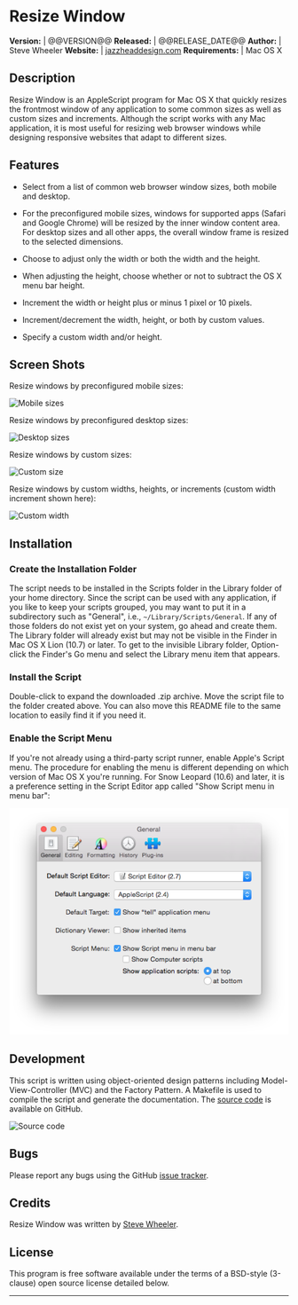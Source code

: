 Resize Window
=============

**Version:**       |  @@VERSION@@
**Released:**      |  @@RELEASE_DATE@@
**Author:**        |  Steve Wheeler
**Website:**       |  [jazzheaddesign.com][website]
**Requirements:**  |  Mac OS X

  [website]: http://jazzheaddesign.com/work/code/resize-window/

Description
-----------

Resize Window is an AppleScript program for Mac OS X that quickly resizes the
frontmost window of any application to some common sizes as well as custom
sizes and increments. Although the script works with any Mac application, it is
most useful for resizing web browser windows while designing responsive
websites that adapt to different sizes.


Features
--------

* Select from a list of common web browser window sizes, both mobile and
  desktop.

* For the preconfigured mobile sizes, windows for supported apps (Safari and
  Google Chrome) will be resized by the inner window content area. For desktop
  sizes and all other apps, the overall window frame is resized to the selected
  dimensions.

* Choose to adjust only the width or both the width and the height.

* When adjusting the height, choose whether or not to subtract the OS X menu
  bar height.

* Increment the width or height plus or minus 1 pixel or 10 pixels.

* Increment/decrement the width, height, or both by custom values.

* Specify a custom width and/or height.


Screen Shots
------------

Resize windows by preconfigured mobile sizes:

  ![Mobile sizes](../_build/img/mobile-sizes.png "Mobile sizes screen shot")

Resize windows by preconfigured desktop sizes:

  ![Desktop sizes](../_build/img/desktop-sizes.png "Desktop sizes screen shot")

Resize windows by custom sizes:

  ![Custom size](../_build/img/custom-size.png "Custom size screen shot")

Resize windows by custom widths, heights, or increments (custom width increment
shown here):

  ![Custom width](../_build/img/custom-width.png "Custom width screen shot")


Installation
------------

### Create the Installation Folder

The script needs to be installed in the Scripts folder in the Library folder of
your home directory. Since the script can be used with any application, if you
like to keep your scripts grouped, you may want to put it in a subdirectory
such as "General", i.e., `~/Library/Scripts/General`. If any of those folders
do not exist yet on your system, go ahead and create them. The Library folder
will already exist but may not be visible in the Finder in Mac OS X Lion (10.7)
or later. To get to the invisible Library folder, Option-click the Finder's Go
menu and select the Library menu item that appears.

### Install the Script

Double-click to expand the downloaded .zip archive. Move the script file to the
folder created above. You can also move this README file to the same location
to easily find it if you need it.

### Enable the Script Menu

If you're not already using a third-party script runner, enable Apple's Script
menu. The procedure for enabling the menu is different depending on which
version of Mac OS X you're running. For Snow Leopard (10.6) and later, it is a
preference setting in the Script Editor app called "Show Script menu in menu
bar":

  ![Script menu setting](img/common/scriptmenu-s.png "Screen shot of Script menu setting")


Development
-----------

This script is written using object-oriented design patterns including
Model-View-Controller (MVC) and the Factory Pattern. A Makefile is used to
compile the script and generate the documentation. The [source code][] is
available on GitHub.

  ![Source code](../_build/img/dev-source.png "Source code screen shot")

  [source code]: https://github.com/jazzhead/resize-window


Bugs
----

Please report any bugs using the GitHub [issue tracker].

  [issue tracker]: https://github.com/jazzhead/resize-window/issues


Credits
-------

Resize Window was written by [Steve Wheeler](http://www.swheeler.com/).


License
-------

This program is free software available under the terms of a BSD-style
(3-clause) open source license detailed below.

---

